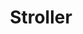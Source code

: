 ---
layout: prop
title: Stroller
categories: set-pieces
images: ["assets/set-pieces/stroller/Pram Stroller.JPG"]
desc: null
---